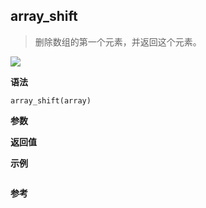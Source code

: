 ## array_shift

> 删除数组的第一个元素，并返回这个元素。

![](https://img.shields.io/badge/-Array-blue)

**语法**

`array_shift(array)`

**参数**

**返回值**

**示例**

```js

```

**参考**
